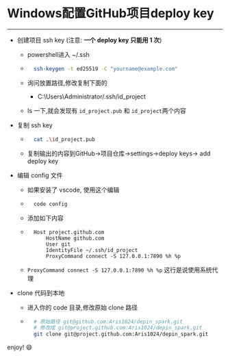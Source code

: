 # Windows配置GitHub项目deploy key

---

- 创建项目 ssh key (注意: **一个 deploy key 只能用 1 次**)

    - powershell进入 ~/.ssh

    - ```bash
        ssh-keygen -t ed25519 -C "yourname@example.com"
        ```

    - 询问放置路径,修改复制下面的

        - C:\Users\Administrator/.ssh/id_project

    - ls 一下,就会发现有 `id_project.pub` 和 `id_project`两个内容

- 复制 ssh key

    - ```bash
        cat .\id_project.pub	
        ```

    - 复制输出的内容到GitHub->项目仓库->settings->deploy keys-> add deploy key

- 编辑 config 文件

    - 如果安装了 vscode, 使用这个编辑

    - ```bash
        code config
        ```

    - 添加如下内容

    - ```
        Host project.github.com
            HostName github.com
            User git
            IdentityFile ~/.ssh/id_project
            ProxyCommand connect -S 127.0.0.1:7890 %h %p
        ```

    - `ProxyCommand connect -S 127.0.0.1:7890 %h %p` 这行是说使用系统代理

- clone 代码到本地

    - 进入你的 code 目录,修改原始 clone 路径

    - ```bash
        # 原始路径 git@github.com:Aris1024/depin_spark.git
        # 修改成 git@project.github.com:Aris1024/depin_spark.git
        git clone git@project.github.com:Aris1024/depin_spark.git
        ```



enjoy! 😄

